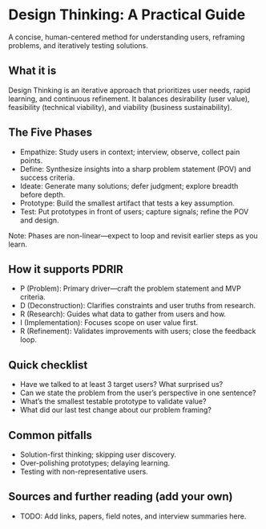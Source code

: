 # Design Thinking: A Practical Guide

A concise, human-centered method for understanding users, reframing problems, and iteratively testing solutions.

## What it is

Design Thinking is an iterative approach that prioritizes user needs, rapid learning, and continuous refinement. It balances desirability (user value), feasibility (technical viability), and viability (business sustainability).

## The Five Phases

- Empathize: Study users in context; interview, observe, collect pain points.
- Define: Synthesize insights into a sharp problem statement (POV) and success criteria.
- Ideate: Generate many solutions; defer judgment; explore breadth before depth.
- Prototype: Build the smallest artifact that tests a key assumption.
- Test: Put prototypes in front of users; capture signals; refine the POV and design.

Note: Phases are non-linear—expect to loop and revisit earlier steps as you learn.

## How it supports PDRIR

- P (Problem): Primary driver—craft the problem statement and MVP criteria.
- D (Deconstruction): Clarifies constraints and user truths from research.
- R (Research): Guides what data to gather from users and how.
- I (Implementation): Focuses scope on user value first.
- R (Refinement): Validates improvements with users; close the feedback loop.

## Quick checklist

- Have we talked to at least 3 target users? What surprised us?
- Can we state the problem from the user’s perspective in one sentence?
- What’s the smallest testable prototype to validate value?
- What did our last test change about our problem framing?

## Common pitfalls

- Solution-first thinking; skipping user discovery.
- Over-polishing prototypes; delaying learning.
- Testing with non-representative users.

## Sources and further reading (add your own)

- TODO: Add links, papers, field notes, and interview summaries here.

